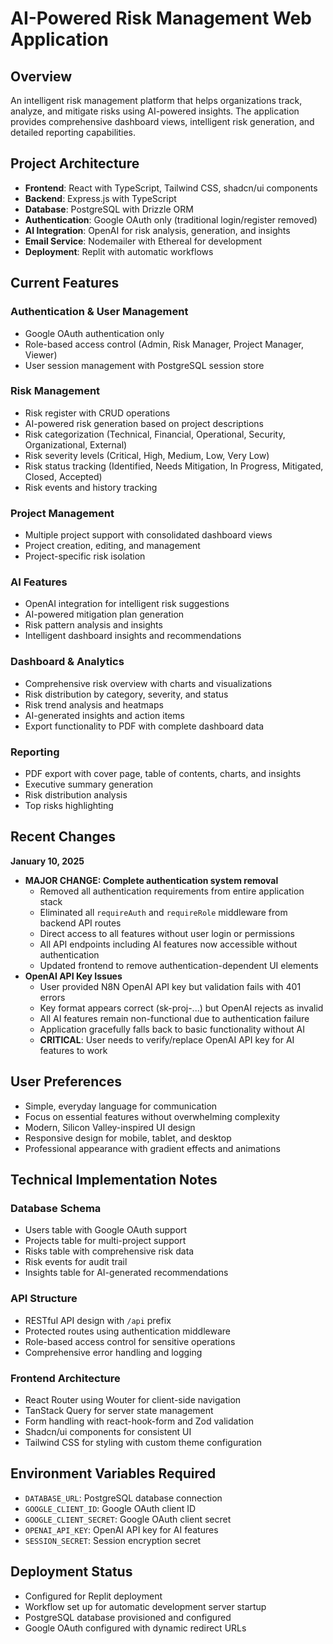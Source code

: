 # AI-Powered Risk Management Web Application

## Overview
An intelligent risk management platform that helps organizations track, analyze, and mitigate risks using AI-powered insights. The application provides comprehensive dashboard views, intelligent risk generation, and detailed reporting capabilities.

## Project Architecture
- **Frontend**: React with TypeScript, Tailwind CSS, shadcn/ui components
- **Backend**: Express.js with TypeScript
- **Database**: PostgreSQL with Drizzle ORM
- **Authentication**: Google OAuth only (traditional login/register removed)
- **AI Integration**: OpenAI for risk analysis, generation, and insights
- **Email Service**: Nodemailer with Ethereal for development
- **Deployment**: Replit with automatic workflows

## Current Features
### Authentication & User Management
- Google OAuth authentication only
- Role-based access control (Admin, Risk Manager, Project Manager, Viewer)
- User session management with PostgreSQL session store

### Risk Management
- Risk register with CRUD operations
- AI-powered risk generation based on project descriptions
- Risk categorization (Technical, Financial, Operational, Security, Organizational, External)
- Risk severity levels (Critical, High, Medium, Low, Very Low)
- Risk status tracking (Identified, Needs Mitigation, In Progress, Mitigated, Closed, Accepted)
- Risk events and history tracking

### Project Management
- Multiple project support with consolidated dashboard views
- Project creation, editing, and management
- Project-specific risk isolation

### AI Features
- OpenAI integration for intelligent risk suggestions
- AI-powered mitigation plan generation
- Risk pattern analysis and insights
- Intelligent dashboard insights and recommendations

### Dashboard & Analytics
- Comprehensive risk overview with charts and visualizations
- Risk distribution by category, severity, and status
- Risk trend analysis and heatmaps
- AI-generated insights and action items
- Export functionality to PDF with complete dashboard data

### Reporting
- PDF export with cover page, table of contents, charts, and insights
- Executive summary generation
- Risk distribution analysis
- Top risks highlighting

## Recent Changes
**January 10, 2025**
- **MAJOR CHANGE: Complete authentication system removal**
  - Removed all authentication requirements from entire application stack
  - Eliminated all `requireAuth` and `requireRole` middleware from backend API routes
  - Direct access to all features without user login or permissions
  - All API endpoints including AI features now accessible without authentication
  - Updated frontend to remove authentication-dependent UI elements
- **OpenAI API Key Issues**
  - User provided N8N OpenAI API key but validation fails with 401 errors
  - Key format appears correct (sk-proj-...) but OpenAI rejects as invalid
  - All AI features remain non-functional due to authentication failure
  - Application gracefully falls back to basic functionality without AI
  - **CRITICAL**: User needs to verify/replace OpenAI API key for AI features to work

## User Preferences
- Simple, everyday language for communication
- Focus on essential features without overwhelming complexity
- Modern, Silicon Valley-inspired UI design
- Responsive design for mobile, tablet, and desktop
- Professional appearance with gradient effects and animations

## Technical Implementation Notes
### Database Schema
- Users table with Google OAuth support
- Projects table for multi-project support
- Risks table with comprehensive risk data
- Risk events for audit trail
- Insights table for AI-generated recommendations

### API Structure
- RESTful API design with `/api` prefix
- Protected routes using authentication middleware
- Role-based access control for sensitive operations
- Comprehensive error handling and logging

### Frontend Architecture
- React Router using Wouter for client-side navigation
- TanStack Query for server state management
- Form handling with react-hook-form and Zod validation
- Shadcn/ui components for consistent UI
- Tailwind CSS for styling with custom theme configuration

## Environment Variables Required
- `DATABASE_URL`: PostgreSQL database connection
- `GOOGLE_CLIENT_ID`: Google OAuth client ID
- `GOOGLE_CLIENT_SECRET`: Google OAuth client secret
- `OPENAI_API_KEY`: OpenAI API key for AI features
- `SESSION_SECRET`: Session encryption secret

## Deployment Status
- Configured for Replit deployment
- Workflow set up for automatic development server startup
- PostgreSQL database provisioned and configured
- Google OAuth configured with dynamic redirect URLs